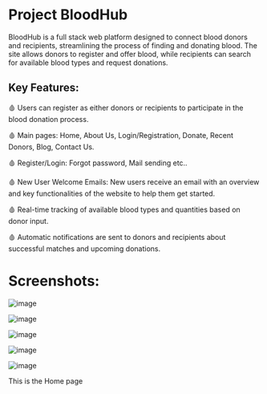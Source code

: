 # Project BloodHub

BloodHub is a full stack web platform designed to connect blood donors and recipients, streamlining the process of finding and donating blood. The site allows donors to register and offer blood, while recipients can search for available blood types and request donations.

## Key Features:

🩸 Users can register as either donors or recipients to participate in the blood donation process.

🩸 Main pages: Home, About Us, Login/Registration, Donate, Recent Donors, Blog, Contact Us.

🩸 Register/Login: Forgot password, Mail sending etc..

🩸 New User Welcome Emails: New users receive an email with an overview and key functionalities of the website to help them get started.

🩸 Real-time tracking of available blood types and quantities based on donor input.

🩸 Automatic notifications are sent to donors and recipients about successful matches and upcoming donations.

# Screenshots:

![image](https://github.com/user-attachments/assets/aac5f08a-75c1-4458-85be-717ce82bb951)

![image](https://github.com/user-attachments/assets/d0445daa-fd2b-4051-93a6-7b52963e798d)

![image](https://github.com/user-attachments/assets/1882ca0e-a851-47b5-a255-53f6466d3dda)

![image](https://github.com/user-attachments/assets/3ddf6fc4-1dff-449b-82d7-ffffd2136d03)

![image](https://github.com/user-attachments/assets/728fd2e9-f9cb-44f8-a90b-8ec86f35db21)






This is the Home page



